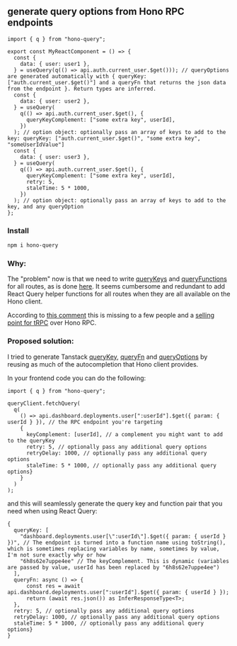 ## generate query options from Hono RPC endpoints

```tsx
import { q } from "hono-query";

export const MyReactComponent = () => {
  const {
    data: { user: user1 },
  } = useQuery(q(() => api.auth.current_user.$get())); // queryOptions are generated automatically with { queryKey: ["auth.current_user.$get()"] and a queryFn that returns the json data from the endpoint }. Return types are inferred.
  const {
    data: { user: user2 },
  } = useQuery(
    q(() => api.auth.current_user.$get(), {
      queryKeyComplement: ["some extra key", userId],
    })
  ); // option object: optionally pass an array of keys to add to the key: queryKey: ["auth.current_user.$get()", "some extra key", "someUserIdValue"]
  const {
    data: { user: user3 },
  } = useQuery(
    q(() => api.auth.current_user.$get(), {
      queryKeyComplement: ["some extra key", userId],
      retry: 5,
      staleTime: 5 * 1000,
    })
  ); // option object: optionally pass an array of keys to add to the key, and any queryOption
};
```

### Install

```sh
npm i hono-query
```

### Why:

The "problem" now is that we need to write [queryKeys](https://tanstack.com/query/v5/docs/framework/react/guides/query-keys) and [queryFunctions](https://tanstack.com/query/v5/docs/framework/react/guides/query-functions) for all routes, as is done [here](https://github.com/betterstack-community/betternews-hono-tanstack/blob/main/frontend/src/lib/api.ts). It seems cumbersome and redundant to add React Query helper functions for all routes when they are all available on the Hono client.

According to [this comment](https://github.com/honojs/hono/issues/727#issuecomment-1378814366) this is missing to a few people and a [selling point for tRPC](https://trpc.io/docs/client/react) over Hono RPC.

### Proposed solution:

I tried to generate Tanstack [queryKey](https://tanstack.com/query/v5/docs/framework/react/guides/query-keys), [queryFn](https://tanstack.com/query/v5/docs/framework/react/guides/query-functions) and [queryOptions](https://tanstack.com/query/v5/docs/framework/react/guides/query-options) by reusing as much of the autocompletion that Hono client provides.

In your frontend code you can do the following:

```tsx
import { q } from "hono-query";

queryClient.fetchQuery(
  q(
    () => api.dashboard.deployments.user[":userId"].$get({ param: { userId } }), // the RPC endpoint you're targeting
    {
      keyComplement: [userId], // a complement you might want to add to the queryKey
      retry: 5, // optionally pass any additional query options
      retryDelay: 1000, // optionally pass any additional query options
      staleTime: 5 * 1000, // optionally pass any additional query options}
    }
  )
);
```

and this will seamlessly generate the query key and function pair that you need when using React Query:

```tsx
{
  queryKey: [
    "dashboard.deployments.user[\":userId\"].$get({ param: { userId } })", // The endpoint is turned into a function name using toString(), which is sometimes replacing variables by name, sometimes by value, I'm not sure exactly why or how
    "6h8s62e7uppe4ee" // The keyComplement. This is dynamic (variables are passed by value, userId has been replaced by "6h8s62e7uppe4ee")
  ],
  queryFn: async () => {
      const res = await api.dashboard.deployments.user[":userId"].$get({ param: { userId } });
      return (await res.json()) as InferResponseType<T>;
  },
  retry: 5, // optionally pass any additional query options
  retryDelay: 1000, // optionally pass any additional query options
  staleTime: 5 * 1000, // optionally pass any additional query options}
}
```
